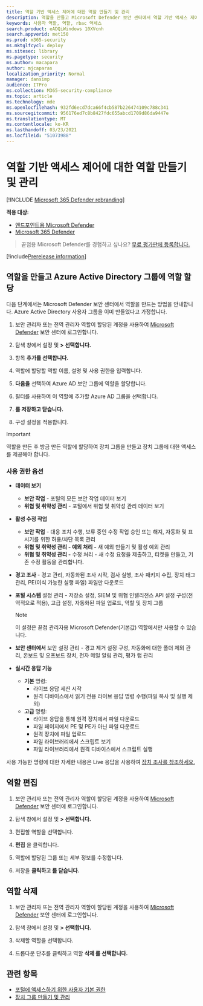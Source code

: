 ```yaml
---
title: 역할 기반 액세스 제어에 대한 역할 만들기 및 관리
description: 역할을 만들고 Microsoft Defender 보안 센터에서 역할 기반 액세스 제어 구현의 일부로 역할에 할당된 사용 권한을 정의합니다.
keywords: 사용자 역할, 역할, rbac 액세스
search.product: eADQiWindows 10XVcnh
search.appverid: met150
ms.prod: m365-security
ms.mktglfcycl: deploy
ms.sitesec: library
ms.pagetype: security
ms.author: macapara
author: mjcaparas
localization_priority: Normal
manager: dansimp
audience: ITPro
ms.collection: M365-security-compliance
ms.topic: article
ms.technology: mde
ms.openlocfilehash: 932fd6ecd7dca66f4cb587b226474109c788c341
ms.sourcegitcommit: 956176ed7c8b8427fdc655abcd1709d86da9447e
ms.translationtype: MT
ms.contentlocale: ko-KR
ms.lasthandoff: 03/23/2021
ms.locfileid: "51073988"
---
```

# <a name="create-and-manage-roles-for-role-based-access-control"></a>역할 기반 액세스 제어에 대한 역할 만들기 및 관리

[!INCLUDE [Microsoft 365 Defender rebranding](../../includes/microsoft-defender.md)]

**적용 대상:**
- [엔드포인트용 Microsoft Defender](https://go.microsoft.com/fwlink/?linkid=2154037)
- [Microsoft 365 Defender](https://go.microsoft.com/fwlink/?linkid=2118804)

>끝점용 Microsoft Defender를 경험하고 싶나요? [무료 평가판에 등록합니다.](https://www.microsoft.com/microsoft-365/windows/microsoft-defender-atp?ocid=docs-wdatp-roles-abovefoldlink)

[!include[Prerelease information](../../includes/prerelease.md)]

## <a name="create-roles-and-assign-the-role-to-an-azure-active-directory-group"></a>역할을 만들고 Azure Active Directory 그룹에 역할 할당

다음 단계에서는 Microsoft Defender 보안 센터에서 역할을 만드는 방법을 안내합니다. Azure Active Directory 사용자 그룹을 이미 만들었다고 가정합니다.

1. 보안 관리자 또는 전역 관리자 역할이 할당된 계정을 사용하여 [Microsoft Defender](https://securitycenter.windows.com/) 보안 센터에 로그인합니다.

2. 탐색 창에서 설정 및 **> 선택합니다.**

3. 항목 **추가를 선택합니다.**

4. 역할에 할당할 역할 이름, 설명 및 사용 권한을 입력합니다.

5. **다음을** 선택하여 Azure AD 보안 그룹에 역할을 할당합니다.

6. 필터를 사용하여 이 역할에 추가할 Azure AD 그룹을 선택합니다.

7. **를 저장하고 닫습니다.**

8. 구성 설정을 적용합니다.

> [!IMPORTANT]
> 역할을 만든 후 방금 만든 역할에 할당하여 장치 그룹을 만들고 장치 그룹에 대한 액세스를 제공해야 합니다.

### <a name="permission-options"></a>사용 권한 옵션

- **데이터 보기**
    - **보안 작업** - 포털의 모든 보안 작업 데이터 보기
    - **위협 및 취약성 관리** - 포털에서 위협 및 취약성 관리 데이터 보기

- **활성 수정 작업**
    - **보안 작업** - 대응 조치 수행, 보류 중인 수정 작업 승인 또는 해지, 자동화 및 표시기를 위한 허용/차단 목록 관리
    - **위협 및 취약성 관리 - 예외 처리 -** 새 예외 만들기 및 활성 예외 관리
    - **위협 및 취약성 관리 -** 수정 처리 - 새 수정 요청을 제출하고, 티켓을 만들고, 기존 수정 활동을 관리합니다.

- **경고 조사** - 경고 관리, 자동화된 조사 시작, 검사 실행, 조사 패키지 수집, 장치 태그 관리, PE(이식 가능한 실행 파일) 파일만 다운로드 

- **포털 시스템** 설정 관리 - 저장소 설정, SIEM 및 위협 인텔리전스 API 설정 구성(전역적으로 적용), 고급 설정, 자동화된 파일 업로드, 역할 및 장치 그룹

    > [!NOTE]
    > 이 설정은 끝점 관리자용 Microsoft Defender(기본값) 역할에서만 사용할 수 있습니다.

- **보안 센터에서** 보안 설정 관리 - 경고 제거 설정 구성, 자동화에 대한 폴더 제외 관리, 온보드 및 오프보드 장치, 전자 메일 알림 관리, 평가 랩 관리

- **실시간 응답 기능**
    - **기본** 명령:
        - 라이브 응답 세션 시작
        - 원격 디바이스에서 읽기 전용 라이브 응답 명령 수행(파일 복사 및 실행 제외)
    - **고급** 명령:
        - 라이브 응답을 통해 원격 장치에서 파일 다운로드
        - 파일 페이지에서 PE 및 PE가 아닌 파일 다운로드
        - 원격 장치에 파일 업로드
        - 파일 라이브러리에서 스크립트 보기
        - 파일 라이브러리에서 원격 디바이스에서 스크립트 실행

사용 가능한 명령에 대한 자세한 내용은 Live 응답을 사용하여 [장치 조사를 참조하세요.](live-response.md)
  
## <a name="edit-roles"></a>역할 편집

1. 보안 관리자 또는 전역 관리자 역할이 할당된 계정을 사용하여 [Microsoft Defender](https://securitycenter.windows.com/) 보안 센터에 로그인합니다.

2. 탐색 창에서 설정 및 **> 선택합니다.**

3. 편집할 역할을 선택합니다.

4. **편집** 을 클릭합니다.

5. 역할에 할당된 그룹 또는 세부 정보를 수정합니다. 

6. 저장을 **클릭하고 를 닫습니다.**

## <a name="delete-roles"></a>역할 삭제

1. 보안 관리자 또는 전역 관리자 역할이 할당된 계정을 사용하여 [Microsoft Defender](https://securitycenter.windows.com/) 보안 센터에 로그인합니다.

2. 탐색 창에서 설정 및 **> 선택합니다.**

3. 삭제할 역할을 선택합니다.

4. 드롭다운 단추를 클릭하고 역할 **삭제 를 선택합니다.**

## <a name="related-topic"></a>관련 항목

- [포털에 액세스하기 위한 사용자 기본 권한](basic-permissions.md)
- [장치 그룹 만들기 및 관리](machine-groups.md)
